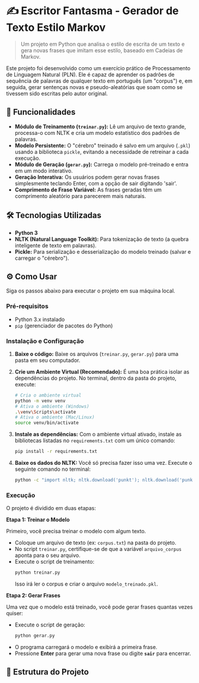 
# ✍️ Escritor Fantasma - Gerador de Texto Estilo Markov

> Um projeto em Python que analisa o estilo de escrita de um texto e gera novas frases que imitam esse estilo, baseado em Cadeias de Markov.

Este projeto foi desenvolvido como um exercício prático de Processamento de Linguagem Natural (PLN). Ele é capaz de aprender os padrões de sequência de palavras de qualquer texto em português (um "corpus") e, em seguida, gerar sentenças novas e pseudo-aleatórias que soam como se tivessem sido escritas pelo autor original.

## 🚀 Funcionalidades

* **Módulo de Treinamento (`treinar.py`):** Lê um arquivo de texto grande, processa-o com NLTK e cria um modelo estatístico dos padrões de palavras.
* **Modelo Persistente:** O "cérebro" treinado é salvo em um arquivo (`.pkl`) usando a biblioteca `pickle`, evitando a necessidade de retreinar a cada execução.
* **Módulo de Geração (`gerar.py`):** Carrega o modelo pré-treinado e entra em um modo interativo.
* **Geração Interativa:** Os usuários podem gerar novas frases simplesmente teclando Enter, com a opção de sair digitando 'sair'.
* **Comprimento de Frase Variável:** As frases geradas têm um comprimento aleatório para parecerem mais naturais.

## 🛠️ Tecnologias Utilizadas

* **Python 3**
* **NLTK (Natural Language Toolkit):** Para tokenização de texto (a quebra inteligente de texto em palavras).
* **Pickle:** Para serialização e desserialização do modelo treinado (salvar e carregar o "cérebro").

## ⚙️ Como Usar

Siga os passos abaixo para executar o projeto em sua máquina local.

### Pré-requisitos

* Python 3.x instalado
* `pip` (gerenciador de pacotes do Python)

### Instalação e Configuração

1.  **Baixe o código:**
    Baixe os arquivos (`treinar.py`, `gerar.py`) para uma pasta em seu computador.

2.  **Crie um Ambiente Virtual (Recomendado):**
    É uma boa prática isolar as dependências do projeto. No terminal, dentro da pasta do projeto, execute:
    ```bash
    # Cria o ambiente virtual
    python -m venv venv
    # Ativa o ambiente (Windows)
    .\venv\Scripts\activate
    # Ativa o ambiente (Mac/Linux)
    source venv/bin/activate
    ```

3.  **Instale as dependências:**
    Com o ambiente virtual ativado, instale as bibliotecas listadas no `requirements.txt` com um único comando:
    ```bash
    pip install -r requirements.txt
    ```

4.  **Baixe os dados do NLTK:**
    Você só precisa fazer isso uma vez. Execute o seguinte comando no terminal:
    ```bash
    python -c "import nltk; nltk.download('punkt'); nltk.download('punkt_tab')"
    ```

### Execução

O projeto é dividido em duas etapas:

**Etapa 1: Treinar o Modelo**

Primeiro, você precisa treinar o modelo com algum texto.

* Coloque um arquivo de texto (ex: `corpus.txt`) na pasta do projeto.
* No script `treinar.py`, certifique-se de que a variável `arquivo_corpus` aponta para o seu arquivo.
* Execute o script de treinamento:
    ```bash
    python treinar.py
    ```
    Isso irá ler o corpus e criar o arquivo `modelo_treinado.pkl`.

**Etapa 2: Gerar Frases**

Uma vez que o modelo está treinado, você pode gerar frases quantas vezes quiser:

* Execute o script de geração:
    ```bash
    python gerar.py
    ```
* O programa carregará o modelo e exibirá a primeira frase.
* Pressione **Enter** para gerar uma nova frase ou digite **`sair`** para encerrar.

## 📁 Estrutura do Projeto
